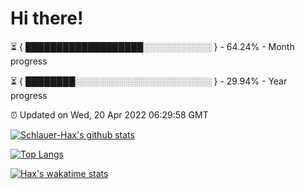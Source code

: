 # Hi there!

⏳ { ███████████████████░░░░░░░░░░░ } - 64.24% - Month progress

⏳ { ████████░░░░░░░░░░░░░░░░░░░░░░ } - 29.94% - Year progress

⏰ Updated on Wed, 20 Apr 2022 06:29:58 GMT


[![Schlauer-Hax's github stats](https://github-readme-stats.vercel.app/api?username=Schlauer-Hax&show_icons=true&theme=dark&count_private=true)](https://github.com/Schlauer-Hax)


[![Top Langs](https://github-readme-stats.vercel.app/api/top-langs/?username=Schlauer-Hax&layout=compact&theme=dark)](https://github.com/Schlauer-Hax?tab=repositories)


[![Hax's wakatime stats](https://github-readme-stats.vercel.app/api/wakatime?username=Hax&theme=dark)](https://wakatime.com/@Hax)

